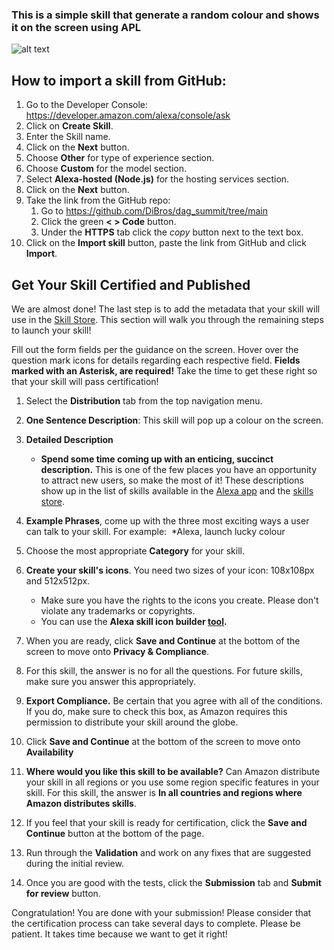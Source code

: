 ### This is a simple skill that generate a random colour and shows it on the screen using APL
![alt text](https://m.media-amazon.com/images/G/01/mobile-apps/dex/alexa/alexa-skills-kit/tutorials/quiz-game/header._TTH_.png)

## How to import a skill from GitHub:

1. Go to the Developer Console: https://developer.amazon.com/alexa/console/ask
2. Click on **Create Skill**.
3. Enter the Skill name.
4. Click on the **Next** button.
5. Choose **Other** for type of experience section.
6. Choose **Custom** for the model section.
7. Select **Alexa-hosted (Node.js)** for the hosting services section.
8. Click on the **Next** button.
9. Take the link from the GitHub repo:
    1. Go to https://github.com/DiBros/dag_summit/tree/main
    2. Click the green **< > Code** button.
    3. Under the **HTTPS** tab click the *copy* button next to the text box.
10. Click on the **Import skill** button, paste the link from GitHub and click **Import**.

## Get Your Skill Certified and Published

We are almost done!  The last step is to add the metadata that your skill will use in the [Skill Store](http://amazon.com/skills).  This section will walk you through the remaining steps to launch your skill!

Fill out the form fields per the guidance on the screen. Hover over the question mark icons for details regarding each respective field. **Fields marked with an Asterisk, are required!** Take the time to get these right so that your skill will pass certification!

1. Select the **Distribution** tab from the top navigation menu.
2. **One Sentence Description**: This skill will pop up a colour on the screen.
3. **Detailed Description**
	*  **Spend some time coming up with an enticing, succinct description.**  This is one of the few places you have an opportunity to attract new users, so make the most of it!  These descriptions show up in the list of skills available in the [Alexa app](http://alexa.amazon.com/spa/index.html#skills) and the [skills store](http://www.amazon.com/skills).
4. **Example Phrases**, come up with the three most exciting ways a user can talk to your skill. For example: 
	*Alexa, launch lucky colour
5. Choose the most appropriate **Category** for your skill.
6. **Create your skill's icons**. You need two sizes of your icon: 108x108px and 512x512px.

    *  Make sure you have the rights to the icons you create. Please don't violate any trademarks or copyrights.
    *  You can use the **Alexa skill icon builder [tool](https://developer.amazon.com/docs/tools/icon-builder.html).**

7. When you are ready, click **Save and Continue** at the bottom of the screen to move onto **Privacy & Compliance**.
8. For this skill, the answer is no for all the questions. For future skills, make sure you answer this appropriately.
9. **Export Compliance.** Be certain that you agree with all of the conditions. If you do, make sure to check this box, as Amazon requires this permission to distribute your skill around the globe.  
10. Click **Save and Continue** at the bottom of the screen to move onto **Availability**
11. **Where would you like this skill to be available?** Can Amazon distribute your skill in all regions or you use some region specific features in your skill. For this skill, the answer is **In all countries and regions where Amazon distributes skills**.
12. If you feel that your skill is ready for certification, click the **Save and Continue** button at the bottom of the page.
13. Run through the **Validation** and work on any fixes that are suggested during the initial review.
14. Once you are good with the tests, click the **Submission** tab and **Submit for review** button.

Congratulation! You are done with your submission! Please consider that the certification process can take several days to complete. Please be patient. It takes time because we want to get it right!
